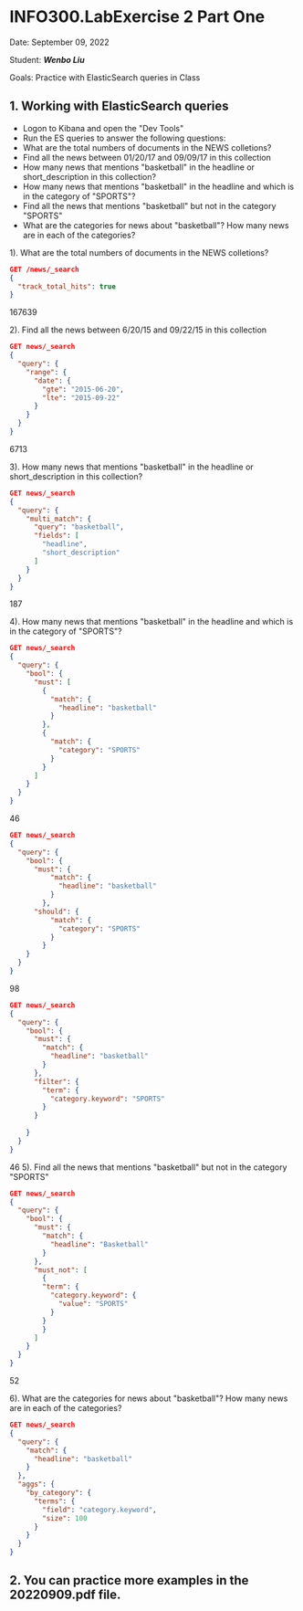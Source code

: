 # INFO300.LabExercise 2 Part One
Date: September 09, 2022

Student: _____Wenbo Liu_____

Goals: Practice with ElasticSearch queries in Class



## 1. Working with ElasticSearch queries

+ Logon to Kibana and open the "Dev Tools"
+ Run the ES queries to answer the following questions:
 + What are the total numbers of documents in the NEWS colletions?
 + Find all the news between 01/20/17 and 09/09/17 in this collection
 + How many news that mentions "basketball" in the headline or short_description in this collection?
 + How many news that mentions "basketball" in the headline and which is in the category of "SPORTS"?
 + Find all the news that mentions "basketball" but not in the category "SPORTS"
 + What are the categories for news about "basketball"?  How many news are in each of the categories?


1). What are the total numbers of documents in the NEWS colletions?
```json
GET /news/_search
{
  "track_total_hits": true
}
```
167639

2). Find all the news between 6/20/15 and 09/22/15 in this collection
```json
GET news/_search
{
  "query": {
    "range": {
      "date": {
        "gte": "2015-06-20",
        "lte": "2015-09-22"
      }
    }
  }
}
```
6713

3). How many news that mentions "basketball" in the headline or short_description in this collection?
```json
GET news/_search
{
  "query": {
    "multi_match": {
      "query": "basketball",
      "fields": [
        "headline",
        "short_description"
      ]
    }
  }
}
```
187

4). How many news that mentions "basketball" in the headline and which is in the category of "SPORTS"?
```json
GET news/_search
{
  "query": {
    "bool": {
      "must": [
        {
          "match": {
            "headline": "basketball"
          }
        },
        {
          "match": {
            "category": "SPORTS"
          }
        }
      ]
    }
  }
}
```
46
```json
GET news/_search
{
  "query": {
    "bool": {
      "must": {
          "match": {
            "headline": "basketball"
          }
        },
      "should": {
          "match": {
            "category": "SPORTS"
          }
        }
    }
  }
}
```
98
```json
GET news/_search
{
  "query": {
    "bool": {
      "must": {
        "match": {
          "headline": "basketball"
        }
      },
      "filter": {
        "term": {
          "category.keyword": "SPORTS"
        }
      }
    
    }
  }
}
```
46
5). Find all the news that mentions "basketball" but not in the category "SPORTS"
```json
GET news/_search
{
  "query": {
    "bool": {
      "must": {
        "match": {
          "headline": "Basketball"
        }
      },
      "must_not": [
        {
        "term": {
          "category.keyword": {
            "value": "SPORTS"
          }
        }
        }
      ]
    }
  }
}
```
52

6). What are the categories for news about "basketball"?  How many news are in each of the categories?
```json
GET news/_search
{
  "query": {
    "match": {
      "headline": "basketball"
    }
  },
  "aggs": {
    "by_category": {
      "terms": {
        "field": "category.keyword",
        "size": 100
      }
    }
  }
}
```

## 2. You can practice more examples in the 20220909.pdf file.
